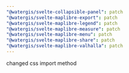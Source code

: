 ```yaml
---
"@watergis/svelte-collapsible-panel": patch
"@watergis/svelte-maplibre-export": patch
"@watergis/svelte-maplibre-legend": patch
"@watergis/svelte-maplibre-measure": patch
"@watergis/svelte-maplibre-menu": patch
"@watergis/svelte-maplibre-share": patch
"@watergis/svelte-maplibre-valhalla": patch
---
```


changed css import method
